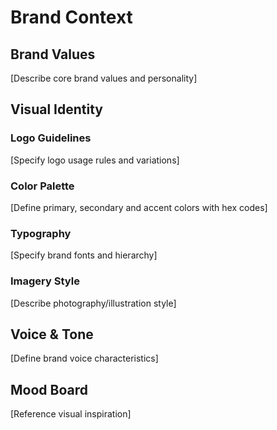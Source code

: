 # Brand Context

## Brand Values
[Describe core brand values and personality]

## Visual Identity
### Logo Guidelines
[Specify logo usage rules and variations]

### Color Palette
[Define primary, secondary and accent colors with hex codes]

### Typography
[Specify brand fonts and hierarchy]

### Imagery Style
[Describe photography/illustration style]

## Voice & Tone
[Define brand voice characteristics]

## Mood Board
[Reference visual inspiration]
